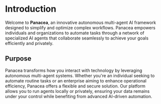 # Introduction

Welcome to **Panacea**, an innovative autonomous multi-agent AI framework designed to simplify and optimize complex workflows. Panacea empowers individuals and organizations to automate tasks through a network of specialized AI agents that collaborate seamlessly to achieve your goals efficiently and privately.

## Purpose

Panacea transforms how you interact with technology by leveraging autonomous multi-agent systems. Whether you're an individual seeking to automate routine tasks or an enterprise aiming to enhance operational efficiency, Panacea offers a flexible and secure solution. Our platform allows you to run agents locally or privately, ensuring your data remains under your control while benefiting from advanced AI-driven automation.

